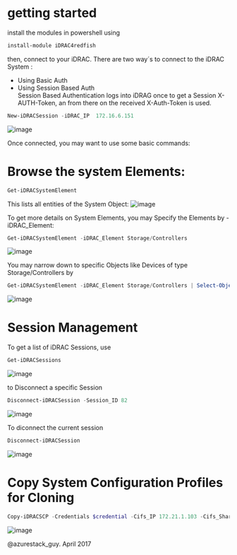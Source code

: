 # getting started
install the modules in powershell using 
```Powershell
install-module iDRAC4redfish
```

then, connect to your iDRAC. There are two way´s to connect to the iDRAC System :
* Using Basic Auth 
* Using Session Based Auth  
Session Based Authentication logs into iDRAG once to get a Session X-AUTH-Token, an from there on the received X-Auth-Token is used. 

```Powershell
New-iDRACSession -iDRAC_IP  172.16.6.151
```
![image](https://cloud.githubusercontent.com/assets/8255007/24998506/a256f0d2-203a-11e7-85d5-7185d712e599.png)

Once connected, you may want to use some basic commands:
# Browse the system Elements:

```Powershell
Get-iDRACSystemElement
```
This lists all entities of the System Object:
![image](https://cloud.githubusercontent.com/assets/8255007/24998676/3e90086c-203b-11e7-895c-fa0863d08ca4.png)

To get more details on System Elements, you may Specify the Elements by -iDRAC_Element:
```Powershell
Get-iDRACSystemElement -iDRAC_Element Storage/Controllers
```  

![image](https://cloud.githubusercontent.com/assets/8255007/24998761/899e6380-203b-11e7-86af-e9b34ba8acab.png)

You may narrow down to specific Objects like Devices of type Storage/Controllers by
```Powershell
Get-iDRACSystemElement -iDRAC_Element Storage/Controllers | Select-Object -ExpandProperty Devices
```

![image](https://cloud.githubusercontent.com/assets/8255007/24998900/eccf2296-203b-11e7-929b-f166fc9afc35.png)

# Session Management
To get a list of iDRAC Sessions, use
```Powershell
Get-iDRACSessions
```
![image](https://cloud.githubusercontent.com/assets/8255007/25011629/515984c2-206e-11e7-9c2d-b29971adb9c7.png)

to Disconnect a specific Session

```Powershell
Disconnect-iDRACSession -Session_ID 82
```
![image](https://cloud.githubusercontent.com/assets/8255007/25011729/aa453572-206e-11e7-9555-557966f4a722.png)

To diconnect the current session

```Powershell
Disconnect-iDRACSession
```
![image](https://cloud.githubusercontent.com/assets/8255007/25012052/94c2261e-206f-11e7-8b18-fe0705e23840.png)

# Copy System Configuration Profiles for Cloning
```Powershell
Copy-iDRACSCP -Credentials $credential -Cifs_IP 172.21.1.103 -Cifs_Sharename dscfra -Filename export3.xml -waitcomplete
```
![image](https://cloud.githubusercontent.com/assets/8255007/25037685/d52e68c6-20fa-11e7-9b8c-8a56a273f0a5.png)

@azurestack_guy. April 2017
